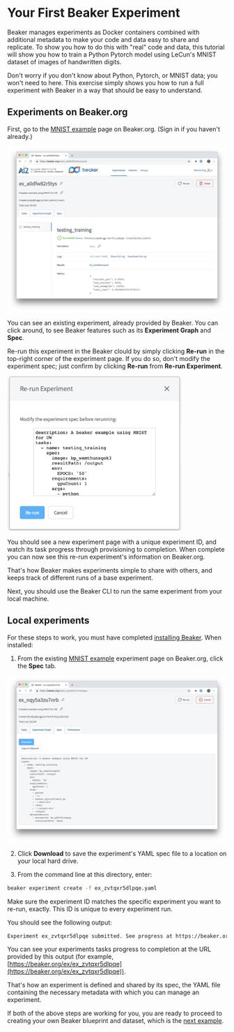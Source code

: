 # Your First Beaker Experiment 

Beaker manages experiments as Docker containers combined with additional metadata to make your code and data easy to share and replicate. To show you how to do this with "real" code and data, this tutorial will show you how to train a Python Pytorch model using LeCun's MNIST dataset of images of handwritten digits.

Don't worry if you don't know about Python, Pytorch, or MNIST data; you won't need to here. This exercise simply shows you how to run a full experiment with Beaker in a way that should be easy to understand. 

## Experiments on Beaker.org

First, go to the [MNIST example](https://beaker.org/ex/ex_zvtqxr5dlpqe) page on Beaker.org. (Sign in if you haven't already.)

![Beaker page for MNIST example](../images/beaker_ex.png)

You can see an existing experiment, already provided by Beaker. You can click around, to see Beaker features such as its **Experiment Graph** and **Spec**. 

Re-run this experiment in the Beaker clould by simply clicking **Re-run** in the top-right corner of the experiment page. If you do so, don't modify the experiment spec; just confirm by clicking **Re-run** from **Re-run Experiment**.

<img src="../images/re_run.png" width="400">

You should see a new experiment page with a unique experiment ID, and watch its task progress through provisioning to completion. When complete you can now see this re-run experiment's information on Beaker.org.

That's how Beaker makes experiments simple to share with others, and keeps track of different runs of a base experiment.

Next, you should use the Beaker CLI to run the same experiment from your local machine.

## Local experiments

For these steps to work, you must have completed [installing Beaker](install.md). When installed:

1. From the existing [MNIST example](https://beaker.org/ex/ex_zvtqxr5dlpqe) experiment page on Beaker.org, click the **Spec** tab.

![Spec for MNIST example](../images/ex_spec.png)

2. Click **Download** to save the experiment's YAML spec file to a location on your local hard drive.

3. From the command line at this directory, enter:

```bash
beaker experiment create -f ex_zvtqxr5dlpqe.yaml
```

Make sure the experiment ID matches the specific experiment you want to re-run, exactly. This ID is unique to every experiment run.

You should see the following output:

```bash
Experiment ex_zvtqxr5dlpqe submitted. See progress at https://beaker.org/ex/ex_zvtqxr5dlpqe
```

You can see your experiments tasks progress to completion at the URL provided by this output (for example, [https://beaker.org/ex/ex_zvtqxr5dlpqe](https://beaker.org/ex/ex_zvtqxr5dlpqe)).

That's how an experiment is defined and shared by its spec, the YAML file containing the necessary metadata with which you can manage an experiment.

If both of the above steps are working for you, you are ready to proceed to creating your own Beaker blueprint and dataset, which is the [next example](image.md). 
